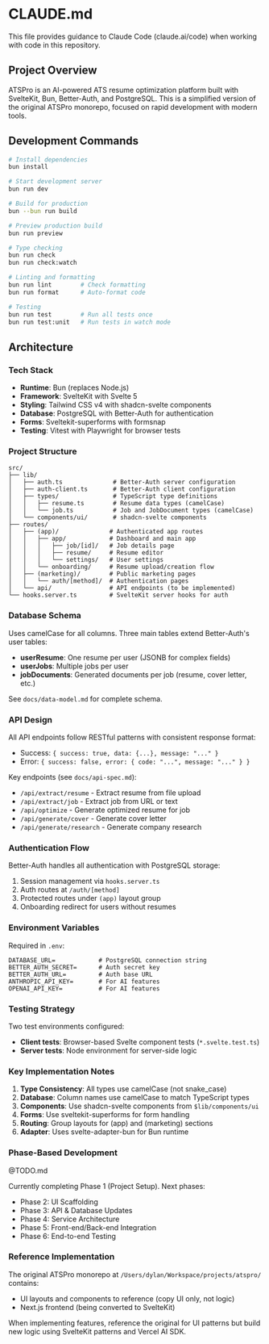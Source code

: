 # CLAUDE.md

This file provides guidance to Claude Code (claude.ai/code) when working with code in this repository.

## Project Overview

ATSPro is an AI-powered ATS resume optimization platform built with SvelteKit, Bun, Better-Auth, and PostgreSQL. This is a simplified version of the original ATSPro monorepo, focused on rapid development with modern tools.

## Development Commands

```bash
# Install dependencies
bun install

# Start development server
bun run dev

# Build for production
bun --bun run build

# Preview production build
bun run preview

# Type checking
bun run check
bun run check:watch

# Linting and formatting
bun run lint        # Check formatting
bun run format      # Auto-format code

# Testing
bun run test        # Run all tests once
bun run test:unit   # Run tests in watch mode
```

## Architecture

### Tech Stack

- **Runtime**: Bun (replaces Node.js)
- **Framework**: SvelteKit with Svelte 5
- **Styling**: Tailwind CSS v4 with shadcn-svelte components
- **Database**: PostgreSQL with Better-Auth for authentication
- **Forms**: Sveltekit-superforms with formsnap
- **Testing**: Vitest with Playwright for browser tests

### Project Structure

```
src/
├── lib/
│   ├── auth.ts              # Better-Auth server configuration
│   ├── auth-client.ts       # Better-Auth client configuration
│   ├── types/               # TypeScript type definitions
│   │   ├── resume.ts        # Resume data types (camelCase)
│   │   └── job.ts           # Job and JobDocument types (camelCase)
│   └── components/ui/       # shadcn-svelte components
├── routes/
│   ├── (app)/              # Authenticated app routes
│   │   ├── app/            # Dashboard and main app
│   │   │   ├── job/[id]/   # Job details page
│   │   │   ├── resume/     # Resume editor
│   │   │   └── settings/   # User settings
│   │   └── onboarding/     # Resume upload/creation flow
│   ├── (marketing)/        # Public marketing pages
│   │   └── auth/[method]/  # Authentication pages
│   └── api/                # API endpoints (to be implemented)
└── hooks.server.ts         # SvelteKit server hooks for auth
```

### Database Schema

Uses camelCase for all columns. Three main tables extend Better-Auth's user tables:

- **userResume**: One resume per user (JSONB for complex fields)
- **userJobs**: Multiple jobs per user
- **jobDocuments**: Generated documents per job (resume, cover letter, etc.)

See `docs/data-model.md` for complete schema.

### API Design

All API endpoints follow RESTful patterns with consistent response format:

- Success: `{ success: true, data: {...}, message: "..." }`
- Error: `{ success: false, error: { code: "...", message: "..." } }`

Key endpoints (see `docs/api-spec.md`):

- `/api/extract/resume` - Extract resume from file upload
- `/api/extract/job` - Extract job from URL or text
- `/api/optimize` - Generate optimized resume for job
- `/api/generate/cover` - Generate cover letter
- `/api/generate/research` - Generate company research

### Authentication Flow

Better-Auth handles all authentication with PostgreSQL storage:

1. Session management via `hooks.server.ts`
2. Auth routes at `/auth/[method]`
3. Protected routes under `(app)` layout group
4. Onboarding redirect for users without resumes

### Environment Variables

Required in `.env`:

```
DATABASE_URL=            # PostgreSQL connection string
BETTER_AUTH_SECRET=      # Auth secret key
BETTER_AUTH_URL=         # Auth base URL
ANTHROPIC_API_KEY=       # For AI features
OPENAI_API_KEY=          # For AI features
```

### Testing Strategy

Two test environments configured:

- **Client tests**: Browser-based Svelte component tests (`*.svelte.test.ts`)
- **Server tests**: Node environment for server-side logic

### Key Implementation Notes

1. **Type Consistency**: All types use camelCase (not snake_case)
2. **Database**: Column names use camelCase to match TypeScript types
3. **Components**: Use shadcn-svelte components from `$lib/components/ui`
4. **Forms**: Use sveltekit-superforms for form handling
5. **Routing**: Group layouts for (app) and (marketing) sections
6. **Adapter**: Uses svelte-adapter-bun for Bun runtime

### Phase-Based Development

@TODO.md

Currently completing Phase 1 (Project Setup).
Next phases:

- Phase 2: UI Scaffolding
- Phase 3: API & Database Updates
- Phase 4: Service Architecture
- Phase 5: Front-end/Back-end Integration
- Phase 6: End-to-end Testing

### Reference Implementation

The original ATSPro monorepo at `/Users/dylan/Workspace/projects/atspro/` contains:

- UI layouts and components to reference (copy UI only, not logic)
- Next.js frontend (being converted to SvelteKit)

When implementing features, reference the original for UI patterns but build new logic using SvelteKit patterns and Vercel AI SDK.

